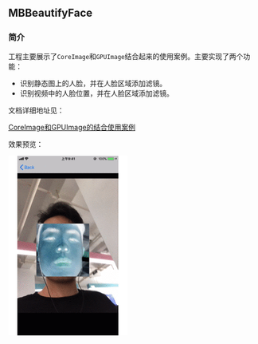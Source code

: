 ## MBBeautifyFace

### 简介

工程主要展示了`CoreImage`和`GPUImage`结合起来的使用案例。主要实现了两个功能：

- 识别静态图上的人脸，并在人脸区域添加滤镜。
- 识别视频中的人脸位置，并在人脸区域添加滤镜。

文档详细地址见：

[CoreImage和GPUImage的结合使用案例](https://www.jianshu.com/p/76e6ef5a6a0f)

效果预览：

![preview](./previewImage/preview.gif)
